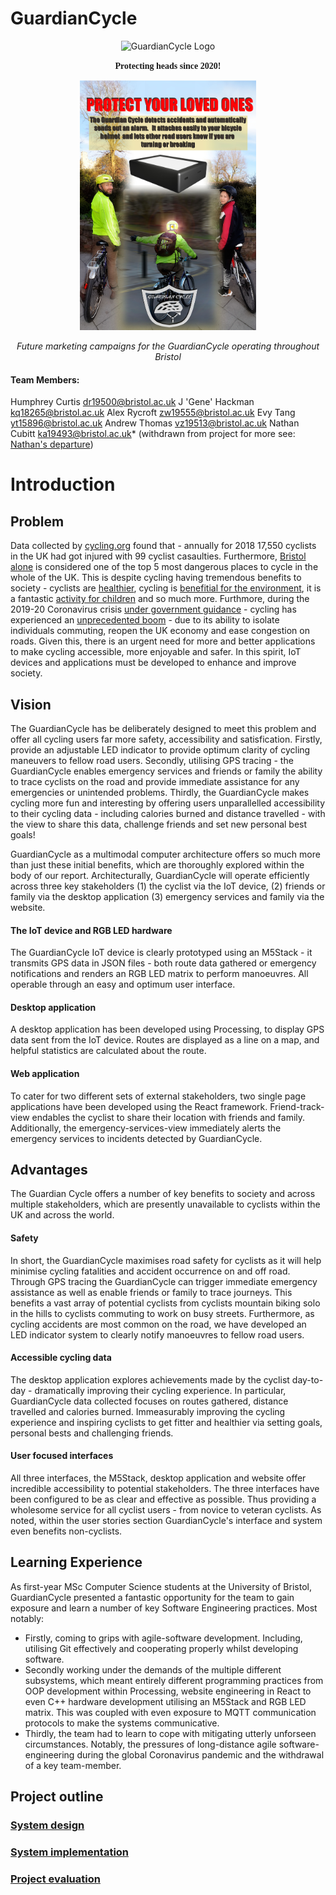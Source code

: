 # GuardianCycle
<p align="center">
<img src="https://friend-track-view.preciouschicken.now.sh/helmetLogo.png" alt="GuardianCycle Logo" width="150" height="150">
</p>

<p align="center">
<strong style="font-family: 'Charm', cursive;">Protecting heads since 2020!</strong>
</p>

<p align="center">
<img src="/portfolio/media/Advert_1.jpg" alt="GuardianCycle Advert 1" height=400>
<!-- <img src="/portfolio/media/advert2.jpg" alt="GuardianCycle Advert 2" height=300>
<img src="/portfolio/media/advert3.jpg" alt="GuardianCycle Advert 2" height=300> -->
<p align="center">
  <i>
  Future marketing campaigns for the GuardianCycle operating throughout Bristol
  </i>
</p>



#### Team Members: 
Humphrey Curtis dr19500@bristol.ac.uk
J 'Gene' Hackman kq18265@bristol.ac.uk 
Alex Rycroft zw19555@bristol.ac.uk 
Evy Tang yt15896@bristol.ac.uk
Andrew Thomas vz19513@bristol.ac.uk
Nathan Cubitt ka19493@bristol.ac.uk* (withdrawn from project for more see: [Nathan's departure](portfolio/project-evaluation.md/#nathans-departure))

# Introduction 


## Problem

Data collected by [cycling.org](https://www.cyclinguk.org/blog/road-casualties-2018-vital-statistics-cycle-campaigning) found that - annually for 2018 17,550 cyclists in the UK had got injured with 99 cyclist casaulties. Furthermore, [Bristol alone](https://www.bristolpost.co.uk/news/bristol-news/bristol-among-top-five-most-1749111) is considered one of the top 5 most dangerous places to cycle in the whole of the UK. This is despite cycling having tremendous benefits to society - cyclists are [healthier](https://www.betterhealth.vic.gov.au/health/healthyliving/cycling-health-benefits), cycling is [benefitial for the environment](https://biofriendlyplanet.com/green-alternatives/transportation/environmental-reasons-to-start-riding-your-bicycle-more/), it is a fantastic [activity for children](https://www.sustrans.org.uk/our-blog/get-active/2019/everyday-walking-and-cycling/the-benefits-of-cycling-for-children-and-families/) and so much more. Furthmore, during the 2019-20 Coronavirus crisis [under government guidance](https://www.independent.co.uk/environment/coronavirus-cycling-ebikes-cars-lockdown-uk-walking-air-pollution-leeds-university-a9521451.html) - cycling has experienced an [unprecedented boom](https://www.theguardian.com/lifeandstyle/2020/may/09/coronavirus-cycling-boom-makes-a-good-bike-hard-to-find) - due to its ability to isolate individuals commuting, reopen the UK economy and ease congestion on roads. Given this, there is an urgent need for more and better applications to make cycling accessible, more enjoyable and safer. In this spirit, IoT devices and applications must be developed to enhance and improve society.

## Vision

The GuardianCycle has be deliberately designed to meet this problem and offer all cycling users far more safety, accessibility and satisfication. Firstly, provide an adjustable LED indicator to provide optimum clarity of cycling maneuvers to fellow road users. Secondly, utilising GPS tracing - the GuardianCycle enables emergency services and friends or family the ability to trace cyclists on the road and provide immediate assistance for any emergencies or unintended problems. Thirdly, the GuardianCycle makes cycling more fun and interesting by offering users unparallelled accessibility to their cycling data - including calories burned and distance travelled - with the view to share this data, challenge friends and set new personal best goals!

GuardianCycle as a multimodal computer architecture offers so much more than just these initial benefits, which are thoroughly explored within the body of our report. Architecturally, GuardianCycle will operate efficiently across three key stakeholders (1) the cyclist via the IoT device, (2) friends or family via the desktop application (3) emergency services and family via the website. 

#### The IoT device and RGB LED hardware

The GuardianCycle IoT device is clearly prototyped using an M5Stack - it transmits GPS data in JSON files - both route data gathered or emergency notifications and renders an RGB LED matrix to perform manoeuvres. All operable through an easy and optimum user interface. 

#### Desktop application

A desktop application has been developed using Processing, to display GPS data sent from the IoT device. Routes are displayed as a line on a map, and helpful statistics are calculated about the route. 

#### Web application

To cater for two different sets of external stakeholders, two single page applications have been developed using the React framework. Friend-track-view endables the cyclist to share their location with friends and family. Additionally, the emergency-services-view immediately alerts the emergency services to incidents detected by GuardianCycle.

## Advantages

The Guardian Cycle offers a number of key benefits to society and across multiple stakeholders, which are presently unavailable to cyclists within the UK and across the world.

#### Safety 

In short, the GuardianCycle maximises road safety for cyclists as it will help minimise cycling fatalities and accident occurrence on and off road. Through GPS tracing the GuardianCycle can trigger immediate emergency assistance as well as enable friends or family to trace journeys. This benefits a vast array of potential cyclists from cyclists mountain biking solo in the hills to cyclists commuting to work on busy streets. Furthermore, as cycling accidents are most common on the road, we have developed an LED indicator system to clearly notify manoeuvres to fellow road users.

#### Accessible cycling data 

The desktop application explores achievements made by the cyclist day-to-day - dramatically improving their cycling experience. In particular, GuardianCycle data collected focuses on routes gathered, distance travelled and calories burned. Immeasurably improving the cycling experience and inspiring cyclists to get fitter and healthier via setting goals, personal bests and challenging friends. 

#### User focused interfaces

All three interfaces, the M5Stack, desktop application and website offer incredible accessibility to potential stakeholders. The three interfaces have been configured to be as clear and effective as possible. Thus providing a wholesome service for all cyclist users - from novice to veteran cyclists. As noted, within the user stories section GuardianCycle's interface and system even benefits non-cyclists. 

## Learning Experience

As first-year MSc Computer Science students at the University of Bristol, GuardianCycle presented a fantastic opportunity for the team to gain exposure and learn a number of key Software Engineering practices. Most notably: 
* Firstly, coming to grips with agile-software development. Including, utilising Git effectively and cooperating properly whilst developing software. 
* Secondly working under the demands of the multiple different subsystems, which meant entirely different programming practices from OOP development within Processing, website engineering in React to even C++ hardware development utilising an M5Stack and RGB LED matrix. This was coupled with even exposure to MQTT communication protocols to make the systems communicative. 
* Thirdly, the team had to learn to cope with mitigating utterly unforseen circumstances. Notably, the pressures of long-distance agile software-engineering during the global Coronavirus pandemic and the withdrawal of a key team-member. 


## Project outline

### [System design](portfolio/system-design.md)
### [System implementation](portfolio/system-implementation.md)
### [Project evaluation](portfolio/project-evaluation.md)


